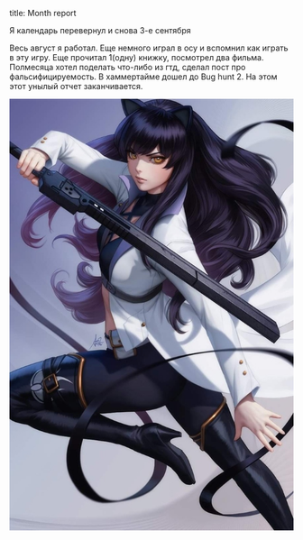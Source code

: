 title: Month report

Я календарь
перевернул
и снова 3-е сентября

Весь август я работал. Еще немного играл в осу и вспомнил как играть в эту игру. Еще прочитал 1(одну) книжку, посмотрел два фильма. Полмесяца хотел поделать что-либо из гтд, сделал пост про фальсифицируемость. В хаммертайме дошел до Bug hunt 2. На этом этот унылый отчет заканчивается.

![](/blog/static/img/QM1zuZF7BIs.jpg)
